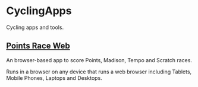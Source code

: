# CyclingApps
Cycling apps and tools.

## [Points Race Web](https://https://raw.githack.com/esitarski/CyclingApps/main/points_race_web.htmll)

An browser-based app to score Points, Madison, Tempo and Scratch races.

Runs in a browser on any device that runs a web browser including Tablets, Mobile Phones, Laptops and Desktops.
